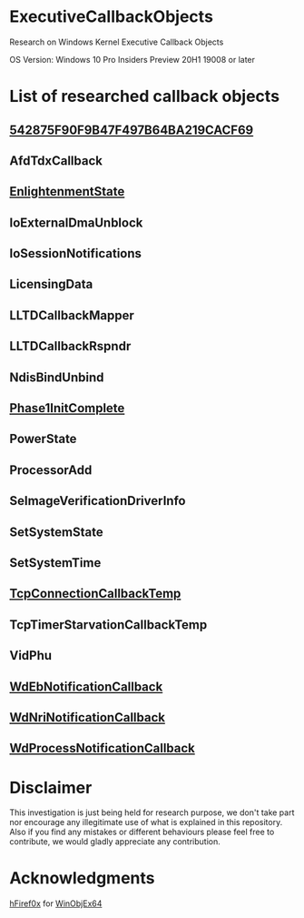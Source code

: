 # ExecutiveCallbackObjects
Research on Windows Kernel Executive Callback Objects

OS Version: Windows 10 Pro Insiders Preview 20H1 19008 or later

# List of researched callback objects

## [542875F90F9B47F497B64BA219CACF69](542875F90F9B47F497B64BA219CACF69)

## AfdTdxCallback

## [EnlightenmentState](EnlightenmentState)

## IoExternalDmaUnblock

## IoSessionNotifications

## LicensingData

## LLTDCallbackMapper

## LLTDCallbackRspndr

## NdisBindUnbind

## [Phase1InitComplete](Phase1InitComplete)

## PowerState

## ProcessorAdd

## SeImageVerificationDriverInfo

## SetSystemState

## SetSystemTime

## [TcpConnectionCallbackTemp](TcpConnectionCallbackTemp)

## TcpTimerStarvationCallbackTemp

## VidPhu

## [WdEbNotificationCallback](WdEbNotificationCallback)

## [WdNriNotificationCallback](WdNriNotificationCallback)

## [WdProcessNotificationCallback](WdProcessNotificationCallback)

# Disclaimer
This investigation is just being held for research purpose, we don't take part nor encourage any illegitimate use of what is explained in this repository. Also if you find any mistakes or different behaviours please feel free to contribute, we would gladly appreciate any contribution.

# Acknowledgments

[hFiref0x](https://twitter.com/hfiref0x) for [WinObjEx64](https://github.com/hfiref0x/WinObjEx64)
